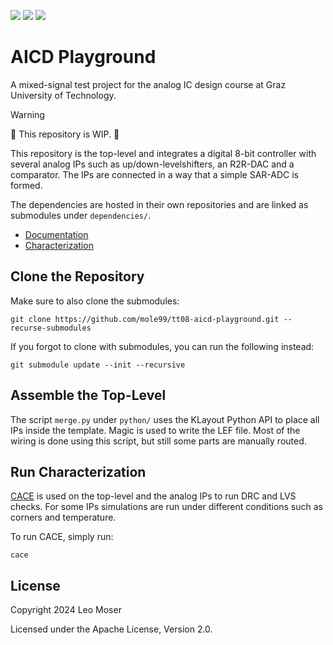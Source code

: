 ![](../../workflows/gds/badge.svg) ![](../../workflows/docs/badge.svg) ![](../../workflows/cace/badge.svg)

# AICD Playground

A mixed-signal test project for the analog IC design course at Graz University of Technology.

> [!WARNING]  
> 🚧 This repository is WIP. 🚧

This repository is the top-level and integrates a digital 8-bit controller with several analog IPs such as up/down-levelshifters, an R2R-DAC and a comparator. The IPs are connected in a way that a simple SAR-ADC is formed.

The dependencies are hosted in their own repositories and are linked as submodules under `dependencies/`.

- [Documentation](docs/sky130_leo_ip__levelshifter_down/sky130_leo_ip__levelshifter_down.md)
- [Characterization](docs/sky130_leo_ip__levelshifter_down/sky130_leo_ip__levelshifter_down_rcx.md)

## Clone the Repository

Make sure to also clone the submodules:

	git clone https://github.com/mole99/tt08-aicd-playground.git --recurse-submodules

If you forgot to clone with submodules, you can run the following instead:

	git submodule update --init --recursive

## Assemble the Top-Level

The script `merge.py` under `python/` uses the KLayout Python API to place all IPs inside the template. Magic is used to write the LEF file. Most of the wiring is done using this script, but still some parts are manually routed.

## Run Characterization

[CACE](https://github.com/efabless/cace) is used on the top-level and the analog IPs to run DRC and LVS checks. For some IPs simulations are run under different conditions such as corners and temperature.

To run CACE, simply run:

	cace

## License

Copyright 2024 Leo Moser

Licensed under the Apache License, Version 2.0.